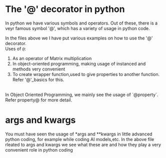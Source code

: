 # The '@' decorator in python

In python we have various symbols and operators. Out of these, there is a veyr famous symbol '@', which has a variety of usage in python code.
<br>

In the files above we I have put various examples on how to use the '@' decorator. 
<br>
Uses of `@`:
1) As an operator of Matrix multiplication
2) In object-oriented programming, making usage of instanced and methods very convenient
3) To create wrapper function,used to give properties to another function. Refer '@'_basics for this.
<br>
In Object Oriented Programming, we mainly see the usage of `@property`. Refer property@ for more detail.

# args and kwargs
You must have seen the usage of *args and **kwargs in little advanced python coding, for example while coding AI models,etc. In the above file rleated to args and kwargs we see what these are and how they play a very convenient role
in python coding


